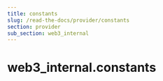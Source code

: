 ```yaml
---
title: constants
slug: /read-the-docs/provider/constants
section: provider
sub_section: web3_internal
---
```

<a name="web3_internal.constants"></a>
# web3\_internal.constants

